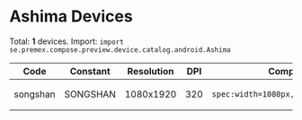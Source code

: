 # Ashima Devices

Total: **1** devices. Import: `import se.premex.compose.preview.device.catalog.android.Ashima`

| Code | Constant | Resolution | DPI | Compose Spec | Preview Usage |
|------|----------|------------|-----|-------------|---------------|
| songshan | SONGSHAN | 1080x1920 | 320 | `spec:width=1080px,height=1920px,dpi=320` | `@Preview(device = Ashima.SONGSHAN)` |

<!-- Generated automatically. Do not edit manually. -->
